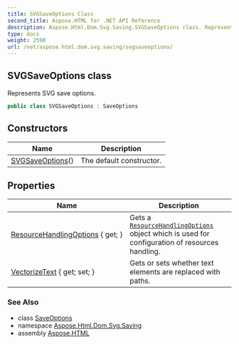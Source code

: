 ```yaml
---
title: SVGSaveOptions Class
second_title: Aspose.HTML for .NET API Reference
description: Aspose.Html.Dom.Svg.Saving.SVGSaveOptions class. Represents SVG save options
type: docs
weight: 2590
url: /net/aspose.html.dom.svg.saving/svgsaveoptions/
---
```

## SVGSaveOptions class

Represents SVG save options.

```csharp
public class SVGSaveOptions : SaveOptions
```

## Constructors

| Name | Description |
| --- | --- |
| [SVGSaveOptions](svgsaveoptions/)() | The default constructor. |

## Properties

| Name | Description |
| --- | --- |
| [ResourceHandlingOptions](../../aspose.html.saving/saveoptions/resourcehandlingoptions/) { get; } | Gets a [`ResourceHandlingOptions`](../../aspose.html.saving/resourcehandlingoptions/) object which is used for configuration of resources handling. |
| [VectorizeText](../../aspose.html.dom.svg.saving/svgsaveoptions/vectorizetext/) { get; set; } | Gets or sets whether text elements are replaced with paths. |

### See Also

* class [SaveOptions](../../aspose.html.saving/saveoptions/)
* namespace [Aspose.Html.Dom.Svg.Saving](../../aspose.html.dom.svg.saving/)
* assembly [Aspose.HTML](../../)
